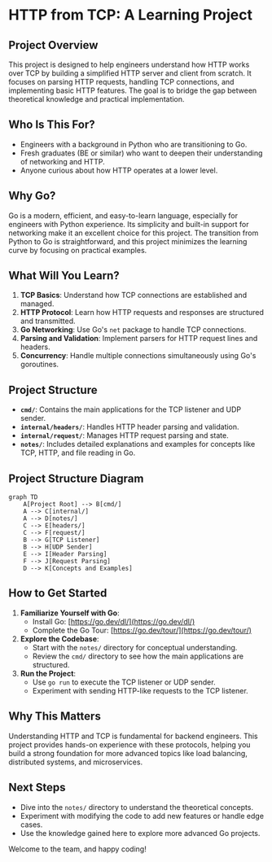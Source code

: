 # HTTP from TCP: A Learning Project

## **Project Overview**
This project is designed to help engineers understand how HTTP works over TCP by building a simplified HTTP server and client from scratch. It focuses on parsing HTTP requests, handling TCP connections, and implementing basic HTTP features. The goal is to bridge the gap between theoretical knowledge and practical implementation.

## **Who Is This For?**
- Engineers with a background in Python who are transitioning to Go.
- Fresh graduates (BE or similar) who want to deepen their understanding of networking and HTTP.
- Anyone curious about how HTTP operates at a lower level.

## **Why Go?**
Go is a modern, efficient, and easy-to-learn language, especially for engineers with Python experience. Its simplicity and built-in support for networking make it an excellent choice for this project. The transition from Python to Go is straightforward, and this project minimizes the learning curve by focusing on practical examples.

## **What Will You Learn?**
1. **TCP Basics**: Understand how TCP connections are established and managed.
2. **HTTP Protocol**: Learn how HTTP requests and responses are structured and transmitted.
3. **Go Networking**: Use Go's `net` package to handle TCP connections.
4. **Parsing and Validation**: Implement parsers for HTTP request lines and headers.
5. **Concurrency**: Handle multiple connections simultaneously using Go's goroutines.

## **Project Structure**
- **`cmd/`**: Contains the main applications for the TCP listener and UDP sender.
- **`internal/headers/`**: Handles HTTP header parsing and validation.
- **`internal/request/`**: Manages HTTP request parsing and state.
- **`notes/`**: Includes detailed explanations and examples for concepts like TCP, HTTP, and file reading in Go.

## **Project Structure Diagram**
```mermaid
graph TD
    A[Project Root] --> B[cmd/]
    A --> C[internal/]
    A --> D[notes/]
    C --> E[headers/]
    C --> F[request/]
    B --> G[TCP Listener]
    B --> H[UDP Sender]
    E --> I[Header Parsing]
    F --> J[Request Parsing]
    D --> K[Concepts and Examples]
```

## **How to Get Started**
1. **Familiarize Yourself with Go**:
   - Install Go: [https://go.dev/dl/](https://go.dev/dl/)
   - Complete the Go Tour: [https://go.dev/tour/](https://go.dev/tour/)
2. **Explore the Codebase**:
   - Start with the `notes/` directory for conceptual understanding.
   - Review the `cmd/` directory to see how the main applications are structured.
3. **Run the Project**:
   - Use `go run` to execute the TCP listener or UDP sender.
   - Experiment with sending HTTP-like requests to the TCP listener.

## **Why This Matters**
Understanding HTTP and TCP is fundamental for backend engineers. This project provides hands-on experience with these protocols, helping you build a strong foundation for more advanced topics like load balancing, distributed systems, and microservices.

## **Next Steps**
- Dive into the `notes/` directory to understand the theoretical concepts.
- Experiment with modifying the code to add new features or handle edge cases.
- Use the knowledge gained here to explore more advanced Go projects.

Welcome to the team, and happy coding!
